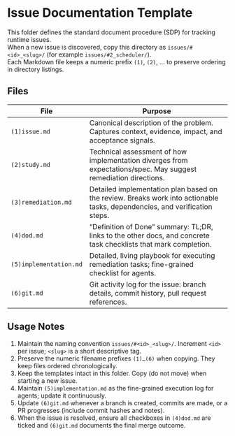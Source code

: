# Issue Documentation Template

This folder defines the standard document procedure (SDP) for tracking runtime issues.  
When a new issue is discovered, copy this directory as `issues/#<id>_<slug>/` (for example `issues/#2_scheduler/`).  
Each Markdown file keeps a numeric prefix `(1)`, `(2)`, … to preserve ordering in directory listings.

## Files

| File | Purpose |
| --- | --- |
| `(1)issue.md` | Canonical description of the problem. Captures context, evidence, impact, and acceptance signals. |
| `(2)study.md` | Technical assessment of how implementation diverges from expectations/spec. May suggest remediation directions. |
| `(3)remediation.md` | Detailed implementation plan based on the review. Breaks work into actionable tasks, dependencies, and verification steps. |
| `(4)dod.md` | “Definition of Done” summary: TL;DR, links to the other docs, and concrete task checklists that mark completion. |
| `(5)implementation.md` | Detailed, living playbook for executing remediation tasks; fine-grained checklist for agents. |
| `(6)git.md` | Git activity log for the issue: branch details, commit history, pull request references. |

## Usage Notes

1. Maintain the naming convention `issues/#<id>_<slug>/`. Increment `<id>` per issue; `<slug>` is a short descriptive tag.
2. Preserve the numeric filename prefixes `(1)…(6)` when copying. They keep files ordered chronologically.
3. Keep the templates intact in this folder. Copy (do not move) when starting a new issue.
4. Maintain `(5)implementation.md` as the fine-grained execution log for agents; update it continuously.
5. Update `(6)git.md` whenever a branch is created, commits are made, or a PR progresses (include commit hashes and notes).
6. When the issue is resolved, ensure all checkboxes in `(4)dod.md` are ticked and `(6)git.md` documents the final merge outcome.
